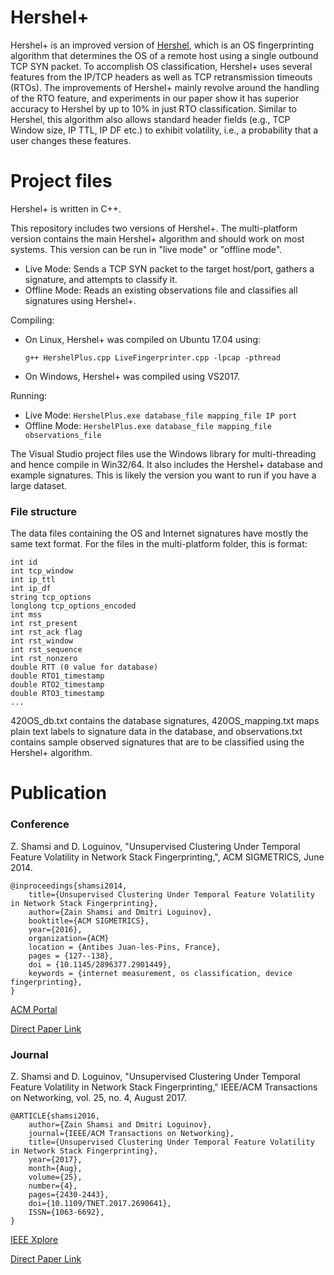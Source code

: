# Hershel+

Hershel+ is an improved version of [Hershel](https://github.com/zk7/hershel), which is an OS fingerprinting algorithm that determines the OS of a remote host using a single outbound TCP SYN packet. To accomplish OS classification, Hershel+ uses several features from the IP/TCP headers as well as TCP retransmission timeouts (RTOs). The improvements of Hershel+ mainly revolve around the handling of the RTO feature, and experiments in our paper show it has superior accuracy to Hershel by up to 10% in just RTO classification. Similar to Hershel, this algorithm also allows standard header fields (e.g., TCP Window size, IP TTL, IP DF etc.) to exhibit volatility, i.e., a probability that a user changes these features. 

# Project files

Hershel+ is written in C++.

This repository includes two versions of Hershel+. The multi-platform version contains the main Hershel+ algorithm and should work on most systems. This version can be run in "live mode" or "offline mode".
 + Live Mode: Sends a TCP SYN packet to the target host/port, gathers a signature, and attempts to classify it.  
 + Offline Mode: Reads an existing observations file and classifies all signatures using Hershel+.
 
Compiling: 
 - On Linux, Hershel+ was compiled on Ubuntu 17.04 using: 
 
      `g++ HershelPlus.cpp LiveFingerprinter.cpp -lpcap -pthread`      
      
 - On Windows, Hershel+ was compiled using VS2017.
 
Running:
 - Live Mode: `HershelPlus.exe database_file mapping_file IP port`
 - Offline Mode: `HershelPlus.exe database_file mapping_file observations_file` 

The Visual Studio project files use the Windows library for multi-threading and hence compile in Win32/64. It also includes the Hershel+ database and example signatures. This is likely the version you want to run if you have a large dataset.

### File structure

The data files containing the OS and Internet signatures have mostly the same text format. For the files in the multi-platform folder, this is format:

	int id
	int tcp_window
	int ip_ttl
	int ip_df
	string tcp_options
	longlong tcp_options_encoded
	int mss
	int rst_present
	int rst_ack flag
	int rst_window
	int rst_sequence
	int rst_nonzero
	double RTT (0 value for database)
	double RTO1_timestamp
	double RTO2_timestamp
	double RTO3_timestamp
	...

420OS_db.txt contains the database signatures, 420OS_mapping.txt maps plain text labels to signature data in the database, and observations.txt contains sample observed signatures that are to be classified using the Hershel+ algorithm. 


# Publication
### Conference
Z. Shamsi and D. Loguinov, "Unsupervised Clustering Under Temporal Feature Volatility in Network Stack Fingerprinting,", ACM SIGMETRICS, June 2014.

	@inproceedings{shamsi2014,
		title={Unsupervised Clustering Under Temporal Feature Volatility in Network Stack Fingerprinting},
		author={Zain Shamsi and Dmitri Loguinov},
		booktitle={ACM SIGMETRICS},
		year={2016},
		organization={ACM}
		location = {Antibes Juan-les-Pins, France},
		pages = {127--138},
		doi = {10.1145/2896377.2901449},
		keywords = {internet measurement, os classification, device fingerprinting},
 	} 
  
[ACM Portal](http://dl.acm.org/citation.cfm?id=2901449) 

[Direct Paper Link](http://irl.cs.tamu.edu/people/zain/papers/sigmetrics2016.pdf)

### Journal
Z. Shamsi and D. Loguinov, "Unsupervised Clustering Under Temporal Feature Volatility in Network Stack Fingerprinting,"  IEEE/ACM Transactions on Networking, vol. 25, no. 4, August 2017.
	
	@ARTICLE{shamsi2016, 
		author={Zain Shamsi and Dmitri Loguinov}, 
		journal={IEEE/ACM Transactions on Networking}, 
		title={Unsupervised Clustering Under Temporal Feature Volatility in Network Stack Fingerprinting}, 
		year={2017}, 
		month={Aug},
		volume={25}, 
		number={4}, 
		pages={2430-2443}, 
		doi={10.1109/TNET.2017.2690641}, 
		ISSN={1063-6692}, 	
	}

[IEEE Xplore](http://ieeexplore.ieee.org/document/7902193/) 

[Direct Paper Link](http://irl.cs.tamu.edu/people/zain/papers/ton2017.pdf)



